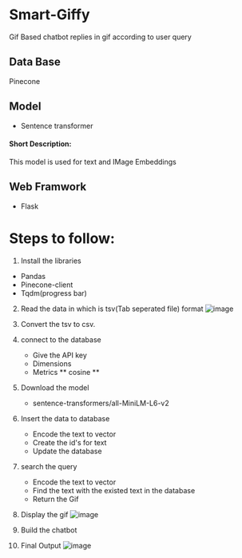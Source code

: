 # Smart-Giffy
Gif Based chatbot replies in gif according to user query

## Data Base
  Pinecone
## Model
  * Sentence transformer
  #### Short Description:
  This model is used for text and IMage Embeddings
## Web Framwork
   * Flask
  
# Steps to follow:
1) Install the libraries
  * Pandas
  * Pinecone-client
  * Tqdm(progress bar)
2) Read the data in which is tsv(Tab seperated file) format
  ![image](https://user-images.githubusercontent.com/67852967/202750293-298e1796-a931-4db2-b2f0-960f0e5f64df.png)

3) Convert the tsv to csv.
4) connect to the database
   * Give the API key
   * Dimensions
   * Metrics ** cosine **
5) Download the model
   * sentence-transformers/all-MiniLM-L6-v2
6) Insert the data to database
   * Encode the text to vector
   * Create the id's for text 
   * Update the database
7) search the query 
   * Encode the text to vector
   * Find the text with the existed text in the database
   * Return the Gif
8) Display the gif
   ![image](https://user-images.githubusercontent.com/67852967/202752814-e0f36fc2-326c-42f5-a3ec-e02dec29f050.png)
 
9) Build the chatbot
10) Final Output
   ![image](https://user-images.githubusercontent.com/67852967/202753294-763ef269-f014-4253-af6e-b37e5f2fb0ee.png)









